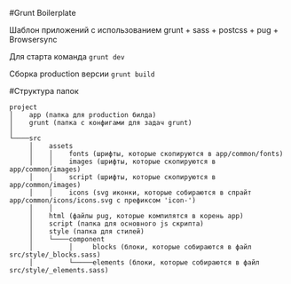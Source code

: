 #Grunt Boilerplate

Шаблон приложений с использованием grunt + sass + postcss + pug + Browsersync

Для старта команда 
`grunt dev`

Сборка production версии
`grunt build`

#Структура папок

```
project 
│    app (папка для production билда)
│    grunt (папка с конфигами для задач grunt)
│    
└────src
     │    assets
     │    │    fonts (шрифты, которые скопируются в app/common/fonts)
     │    │    images (шрифты, которые скопируются в app/common/images)
     │    │    script (шрифты, которые скопируются в app/common/images)
     │    │    icons (svg иконки, которые собираются в спрайт app/common/icons/icons.svg c префиксом 'icon-')
     │    │    
     │    html (файлы pug, которые компилятся в корень app)
     │    script (папка для основного js скрипта)
     │    style (папка для стилей)
     │    └────component
     │         │     blocks (блоки, которые собираются в файл src/style/_blocks.sass)
     │         └─────elements (блоки, которые собираются в файл src/style/_elements.sass)
     
```